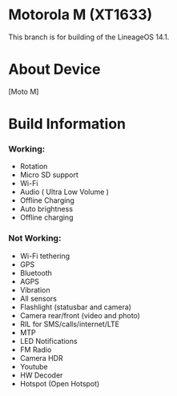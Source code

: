 Motorola M (XT1633)
==============

This branch is for building of the LineageOS 14.1.

# About Device

[Moto M]

# Build Information

### Working:
 * Rotation
 * Micro SD support
 * Wi-Fi
 * Audio ( Ultra Low Volume )
 * Offline Charging
 * Auto brightness
 * Offline charging

### Not Working:
 
 * Wi-Fi tethering
 * GPS
 * Bluetooth
 * AGPS
 * Vibration
 * All sensors
 * Flashlight (statusbar and camera)
 * Camera rear/front (video and photo) 
 * RIL for SMS/calls/internet/LTE 
 * MTP 
 * LED Notifications
 * FM Radio
 * Camera HDR
 * Youtube
 * HW Decoder
 * Hotspot (Open Hotspot)

